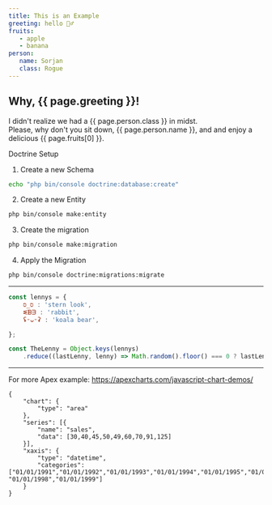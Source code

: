 ```yaml
---
title: This is an Example
greeting: hello 🧛‍♂️
fruits:
   - apple
   - banana
person:
   name: Sorjan
   class: Rogue
---
```


## Why, {{ page.greeting }}!
I didn't realize we had a {{ page.person.class }} in midst.  
Please, why don't you sit down, {{ page.person.name }}, and and enjoy a delicious {{ page.fruits[0] }}.

Doctrine Setup

1. Create a new Schema
```bash
echo "php bin/console doctrine:database:create"
```
2. Create a new Entity
```bash
php bin/console make:entity
```
3. Create the migration
```bash
php bin/console make:migration
```
4. Apply the Migration
```bash
php bin/console doctrine:migrations:migrate
```

---

```js
const lennys = {
    סּ_סּ : 'stern look',
    ᓬᗽᗳ : 'rabbit',
    ʢᵕᴗᵕʡ : 'koala bear',

};

const TheLenny = Object.keys(lennys)
    .reduce((lastLenny, lenny) => Math.random().floor() === 0 ? lastLenny: lenny, 'ಠ_ಠ');
```

---

For more Apex example: https://apexcharts.com/javascript-chart-demos/

```apex
{
    "chart": {
        "type": "area"
    },
    "series": [{
        "name": "sales",
        "data": [30,40,45,50,49,60,70,91,125]
    }],
    "xaxis": {
        "type": "datetime",
        "categories": ["01/01/1991","01/01/1992","01/01/1993","01/01/1994","01/01/1995","01/01/1996","01/01/1997", "01/01/1998","01/01/1999"]
    }
}
```
